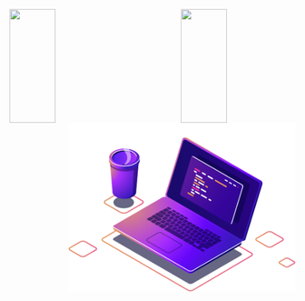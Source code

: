 <p>
  <img 
       width="40%"  
       height="200px" 
       align="left" 
       src= "https://github-readme-stats.vercel.app/api?username=AllanDonato7&show_icons=true&theme=radical"/>
   
  <img 
       width="40%" 
       height="200px" 
       align="right" 
       src= "https://github-readme-stats.vercel.app/api/top-langs/?username=AllanDonato7&layout=compact&theme=radical"/>
</p>
  
  
 
<img src="Images/computer-illustration (1).png" min-width="400px" max-width="400px" width="400px" align="right" alt="Computador">

